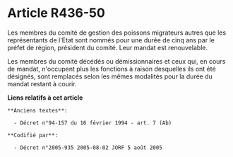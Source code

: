 # Article R436-50

Les membres du comité de gestion des poissons migrateurs autres que les représentants de l'Etat sont nommés pour une durée de
cinq ans par le préfet de région, président du comité. Leur mandat est renouvelable.

Les membres du comité décédés ou démissionnaires et ceux qui, en cours de mandat, n'occupent plus les fonctions à raison
desquelles ils ont été désignés, sont remplacés selon les mêmes modalités pour la durée du mandat restant à courir.

**Liens relatifs à cet article**

	**Anciens textes**:

	  - Décret n°94-157 du 16 février 1994 - art. 7 (Ab)

	**Codifié par**:

	  - Décret n°2005-935 2005-08-02 JORF 5 août 2005
